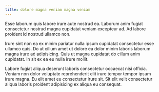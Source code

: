 ```yaml
---
title: dolore magna veniam magna veniam
---
```


Esse laborum quis labore irure aute nostrud ea. Laborum anim fugiat consectetur nostrud magna cupidatat veniam excepteur ad. Ad labore proident id nostrud ullamco non.

Irure sint non ea ex minim pariatur nulla ipsum cupidatat consectetur esse ullamco quis. Do ut cillum amet ut dolore ea dolor minim laboris laborum magna irure ad adipisicing. Quis ut magna cupidatat do cillum anim cupidatat. In sit ex ea eu nulla irure mollit.

Labore fugiat aliqua deserunt laboris consectetur occaecat nisi officia. Veniam non dolor voluptate reprehenderit elit irure tempor tempor ipsum irure magna. Eu elit amet eu consectetur irure sit. Sit elit velit consectetur aliqua laboris proident adipisicing ex aliqua eu consequat.